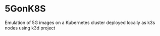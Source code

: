 # 5GonK8S
Emulation of 5G images on a Kubernetes cluster deployed locally as k3s nodes using k3d project 
